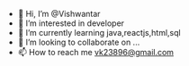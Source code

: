 - 👋 Hi, I’m @Vishwantar
- 👀 I’m interested in developer
- 🌱 I’m currently learning java,reactjs,html,sql
- 💞️ I’m looking to collaborate on ...
- 📫 How to reach me vk23896@gmail.com

<!---
Vishwantar/Vishwantar is a ✨ special ✨ repository because its `README.md` (this file) appears on your GitHub profile.
You can click the Preview link to take a look at your changes.
--->
